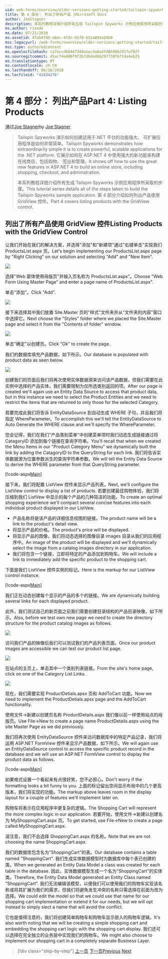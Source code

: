 ```yaml
---
uid: web-forms/overview/older-versions-getting-started/tailspin-spyworks/tailspin-spyworks-part-4
title: 第 4 部分： 列出了所有产品 |Microsoft Docs
author: JoeStagner
description: 本系列教程详细介绍所有生成 Tailspin Spyworks 示例应用程序所采取的步骤。 第 4 部分介绍了列出产品使用 GridView contr....
ms.author: riande
ms.date: 07/21/2010
ms.assetid: 4fab47d5-a6ec-4fdc-91f0-651a093a24b9
msc.legacyurl: /web-forms/overview/older-versions-getting-started/tailspin-spyworks/tailspin-spyworks-part-4
msc.type: authoredcontent
ms.openlocfilehash: ca7eccd684473d9a1ec4a8adfd8690b291fe702f
ms.sourcegitcommit: 45ac74e400f9f2b7dbded66297730f6f14a4eb25
ms.translationtype: MT
ms.contentlocale: zh-CN
ms.lasthandoff: 08/16/2018
ms.locfileid: "41834276"
---
```

<a name="part-4-listing-products"></a><span data-ttu-id="bf716-104">第 4 部分： 列出产品</span><span class="sxs-lookup"><span data-stu-id="bf716-104">Part 4: Listing Products</span></span>
====================
<span data-ttu-id="bf716-105">通过[Joe Stagner](https://github.com/JoeStagner)</span><span class="sxs-lookup"><span data-stu-id="bf716-105">by [Joe Stagner](https://github.com/JoeStagner)</span></span>

> <span data-ttu-id="bf716-106">Tailspin Spyworks 演示如何创建适用于.NET 平台的功能强大、 可扩展应用程序是如何非常简单。</span><span class="sxs-lookup"><span data-stu-id="bf716-106">Tailspin Spyworks demonstrates how extraordinarily simple it is to create powerful, scalable applications for the .NET platform.</span></span> <span data-ttu-id="bf716-107">它展示如何在 ASP.NET 4 中使用强大的新功能来构建在线商店，包括购物、 签出和管理。</span><span class="sxs-lookup"><span data-stu-id="bf716-107">It shows off how to use the great new features in ASP.NET 4 to build an online store, including shopping, checkout, and administration.</span></span>
> 
> <span data-ttu-id="bf716-108">本系列教程详细介绍所有生成 Tailspin Spyworks 示例应用程序所采取的步骤。</span><span class="sxs-lookup"><span data-stu-id="bf716-108">This tutorial series details all of the steps taken to build the Tailspin Spyworks sample application.</span></span> <span data-ttu-id="bf716-109">第 4 部分介绍如何列出产品使用 GridView 控件。</span><span class="sxs-lookup"><span data-stu-id="bf716-109">Part 4 covers listing products with the GridView control.</span></span>


## <a id="_Toc260221670"></a>  <span data-ttu-id="bf716-110">列出了所有产品使用 GridView 控件</span><span class="sxs-lookup"><span data-stu-id="bf716-110">Listing Products with the GridView Control</span></span>

<span data-ttu-id="bf716-111">让我们开始在我们的解决方案，并选择"添加"和"新建项"通过"右键单击"实现我们 ProductsList.aspx 页。</span><span class="sxs-lookup"><span data-stu-id="bf716-111">Let's begin implementing our ProductsList.aspx page by "Right Clicking" on our solution and selecting "Add" and "New Item".</span></span>

![](tailspin-spyworks-part-4/_static/image1.jpg)

<span data-ttu-id="bf716-112">选择"Web 窗体使用母版页"并输入页名称为 ProductsList.aspx"。</span><span class="sxs-lookup"><span data-stu-id="bf716-112">Choose "Web Form Using Master Page" and enter a page name of ProductsList.aspx".</span></span>

<span data-ttu-id="bf716-113">单击"添加"。</span><span class="sxs-lookup"><span data-stu-id="bf716-113">Click "Add".</span></span>

![](tailspin-spyworks-part-4/_static/image2.jpg)

<span data-ttu-id="bf716-114">接下来选择其中我们放置 Site.Master 页的"样式"文件夹并从"文件夹的内容"窗口中选择它。</span><span class="sxs-lookup"><span data-stu-id="bf716-114">Next choose the "Styles" folder where we placed the Site.Master page and select it from the "Contents of folder" window.</span></span>

![](tailspin-spyworks-part-4/_static/image3.jpg)

<span data-ttu-id="bf716-115">单击"确定"以创建页。</span><span class="sxs-lookup"><span data-stu-id="bf716-115">Click "Ok" to create the page.</span></span>

<span data-ttu-id="bf716-116">我们的数据库填充产品数据，如下所示。</span><span class="sxs-lookup"><span data-stu-id="bf716-116">Our database is populated with product data as seen below.</span></span>

![](tailspin-spyworks-part-4/_static/image4.jpg)

<span data-ttu-id="bf716-117">创建我们的页面后我们将再次使用实体数据源来访问该产品数据，但我们需要在此实例中选择的产品实体，我们需要限制为仅所选类别返回的项。</span><span class="sxs-lookup"><span data-stu-id="bf716-117">After our page is created we'll again use an Entity Data Source to access that product data, but in this instance we need to select the Product Entities and we need to restrict the items that are returned to only those for the selected Category.</span></span>

<span data-ttu-id="bf716-118">若要完成此我们将告诉 EntityDataSource 到自动生成 WHERE 子句，并且我们将指定 WhereParameter。</span><span class="sxs-lookup"><span data-stu-id="bf716-118">To accomplish this we'll tell the EntityDataSource to Auto Generate the WHERE clause and we'll specify the WhereParameter.</span></span>

<span data-ttu-id="bf716-119">您会记得，我们在我们"产品类别菜单"中创建菜单项时我们动态生成链接通过将 CatagoryID 添加到每个链接在查询字符串。</span><span class="sxs-lookup"><span data-stu-id="bf716-119">You'll recall that when we created the Menu Items in our "Product Category Menu" we dynamically built the link by adding the CatagoryID to the QueryString for each link.</span></span> <span data-ttu-id="bf716-120">我们将告诉实体数据源为位置参数派生的查询字符串参数。</span><span class="sxs-lookup"><span data-stu-id="bf716-120">We will tell the Entity Data Source to derive the WHERE parameter from that QueryString parameter.</span></span>

[!code-aspx[Main](tailspin-spyworks-part-4/samples/sample1.aspx)]

<span data-ttu-id="bf716-121">接下来，我们将配置 ListView 控件来显示产品列表。</span><span class="sxs-lookup"><span data-stu-id="bf716-121">Next, we'll configure the ListView control to display a list of products.</span></span> <span data-ttu-id="bf716-122">若要创建最佳购物体验，我们将压缩到我们 ListVew 中显示的每个产品的几种简洁的功能。</span><span class="sxs-lookup"><span data-stu-id="bf716-122">To create an optimal shopping experience we'll compact several concise features into each individual product displayed in our ListVew.</span></span>

- <span data-ttu-id="bf716-123">产品名称将是该产品的详细信息视图的链接。</span><span class="sxs-lookup"><span data-stu-id="bf716-123">The product name will be a link to the product's detail view.</span></span>
- <span data-ttu-id="bf716-124">将显示产品的价格。</span><span class="sxs-lookup"><span data-stu-id="bf716-124">The product's price will be displayed.</span></span>
- <span data-ttu-id="bf716-125">将显示产品的图像，我们将动态选择的图像目录 images 目录从我们的应用程序中。</span><span class="sxs-lookup"><span data-stu-id="bf716-125">An image of the product will be displayed and we'll dynamically select the image from a catalog images directory in our application.</span></span>
- <span data-ttu-id="bf716-126">我们将包含一个链接，立即将特定的产品添加到购物车。</span><span class="sxs-lookup"><span data-stu-id="bf716-126">We will include a link to immediately add the specific product to the shopping cart.</span></span>

<span data-ttu-id="bf716-127">下面是我们 ListView 控件实例的标记。</span><span class="sxs-lookup"><span data-stu-id="bf716-127">Here is the markup for our ListView control instance.</span></span>

[!code-aspx[Main](tailspin-spyworks-part-4/samples/sample2.aspx)]

<span data-ttu-id="bf716-128">我们正在动态创建每个显示的产品的多个的链接。</span><span class="sxs-lookup"><span data-stu-id="bf716-128">We are dynamically building several links for each displayed product.</span></span>

<span data-ttu-id="bf716-129">此外，我们测试自己的新页面之前我们需要创建目录结构的产品目录映像，如下所示。</span><span class="sxs-lookup"><span data-stu-id="bf716-129">Also, before we test own new page we need to create the directory structure for the product catalog images as follows.</span></span>

![](tailspin-spyworks-part-4/_static/image1.png)

<span data-ttu-id="bf716-130">访问我们产品的映像后我们可以测试我们的产品列表页面。</span><span class="sxs-lookup"><span data-stu-id="bf716-130">Once our product images are accessible we can test our product list page.</span></span>

![](tailspin-spyworks-part-4/_static/image5.jpg)

<span data-ttu-id="bf716-131">在站点的主页上，单击其中一个类别列表链接。</span><span class="sxs-lookup"><span data-stu-id="bf716-131">From the site's home page, click on one of the Category List Links.</span></span>

![](tailspin-spyworks-part-4/_static/image6.jpg)

<span data-ttu-id="bf716-132">现在，我们需要实现 ProductDetials.apsx 页和 AddToCart 功能。</span><span class="sxs-lookup"><span data-stu-id="bf716-132">Now we need to implement the ProductDetials.apsx page and the AddToCart functionality.</span></span>

<span data-ttu-id="bf716-133">使用文件-&gt;新建以创建页名称 ProductDetails.aspx 我们像以前一样使用站点的母版页。</span><span class="sxs-lookup"><span data-stu-id="bf716-133">Use File-&gt;New to create a page name ProductDetails.aspx using the site Master Page as we did previously.</span></span>

<span data-ttu-id="bf716-134">我们将再次使用 EntityDataSource 控件来访问数据库中的特定产品记录，我们将运用 ASP.NET FormView 控件来显示产品数据，如下所示。</span><span class="sxs-lookup"><span data-stu-id="bf716-134">We will again use an EntityDataSource control to access the specific product record in the database and we will use an ASP.NET FormView control to display the product data as follows.</span></span>

[!code-aspx[Main](tailspin-spyworks-part-4/samples/sample3.aspx)]

<span data-ttu-id="bf716-135">如果格式设置一个看起来有点很好笑，您不必担心。</span><span class="sxs-lookup"><span data-stu-id="bf716-135">Don't worry if the formatting looks a bit funny to you.</span></span> <span data-ttu-id="bf716-136">上面的标记留出空间显示布局中的几个更高版本，我们将实现的功能。</span><span class="sxs-lookup"><span data-stu-id="bf716-136">The markup above leaves room in the display layout for a couple of features we'll implement later on.</span></span>

<span data-ttu-id="bf716-137">购物车将表示在应用程序中更复杂的逻辑。</span><span class="sxs-lookup"><span data-stu-id="bf716-137">The Shopping Cart will represent the more complex logic in our application.</span></span> <span data-ttu-id="bf716-138">若要开始，使用文件-&gt;新建以创建名为 MyShoppingCart.aspx 页。</span><span class="sxs-lookup"><span data-stu-id="bf716-138">To get started, use File-&gt;New to create a page called MyShoppingCart.aspx.</span></span>

<span data-ttu-id="bf716-139">请注意，我们不会选择 ShoppingCart.aspx 的名称。</span><span class="sxs-lookup"><span data-stu-id="bf716-139">Note that we are not choosing the name ShoppingCart.aspx.</span></span>

<span data-ttu-id="bf716-140">我们的数据库包含名为"ShoppingCart"的表。</span><span class="sxs-lookup"><span data-stu-id="bf716-140">Our database contains a table named "ShoppingCart".</span></span> <span data-ttu-id="bf716-141">我们生成实体数据模型时为数据库中每个表已创建的类。</span><span class="sxs-lookup"><span data-stu-id="bf716-141">When we generated an Entity Data Model a class was created for each table in the database.</span></span> <span data-ttu-id="bf716-142">因此，实体数据模型生成一个名为"ShoppingCart"的实体类。</span><span class="sxs-lookup"><span data-stu-id="bf716-142">Therefore, the Entity Data Model generated an Entity Class named "ShoppingCart".</span></span> <span data-ttu-id="bf716-143">我们无法编辑该模型，以便我们可以使用我们的购物车实现该名称或将其扩展为我们的需求，但我们将避免发生冲突的名称只需选择在前面为改为选择。</span><span class="sxs-lookup"><span data-stu-id="bf716-143">We could edit the model so that we could use that name for our shopping cart implementation or extend it for our needs, but we will opt instead to simply slect a name that will avoid the conflict.</span></span>

<span data-ttu-id="bf716-144">它也是值得注意的，我们将创建简单购物车和购物车显示嵌入的购物车逻辑。</span><span class="sxs-lookup"><span data-stu-id="bf716-144">It's also worth noting that we will be creating a simple shopping cart and embedding the shopping cart logic with the shopping cart display.</span></span> <span data-ttu-id="bf716-145">我们还可以选择在完全独立的业务层中实现我们的购物车。</span><span class="sxs-lookup"><span data-stu-id="bf716-145">We might also choose to implement our shopping cart in a completely separate Business Layer.</span></span>

> [!div class="step-by-step"]
> <span data-ttu-id="bf716-146">[上一页](tailspin-spyworks-part-3.md)
> [下一页](tailspin-spyworks-part-5.md)</span><span class="sxs-lookup"><span data-stu-id="bf716-146">[Previous](tailspin-spyworks-part-3.md)
[Next](tailspin-spyworks-part-5.md)</span></span>

